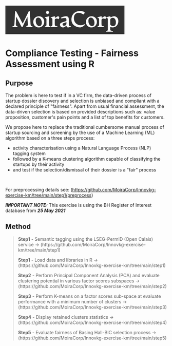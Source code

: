  ![MoiraCorp logo](/assets/images/MoiraCorp_Capture.jpg)
# Compliance Testing - Fairness Assessment using R

## Purpose
<p>
The problem is here to test if in a VC firm, the data-driven process of startup dossier discovery and selection is unbiased and compliant with a declared principle of "fairness". Apart from usual financial assessment, the data-driven selection is based on provided descriptions such as: value proposition, customer's pain points and a list of top benefits for customers.
</p>

<p>We propose here to replace the traditional cumbersome manual process of startup sourcing and screening by the use of a Machine Learning (ML) algorithm based on a three steps process:<br>
<ul>
 <li> activity characterisation using a Natural Language Process (NLP) tagging system</li>
 <li> followed by a K-means clustering algorithm capable of classifying the startups by their activity</li>
 <li> and test if the selection/dismissal of their dossier is a "fair" process</li>
</ul><br>

For preprocessing details see: (https://github.com/MoiraCorp/Innovkg-exercise-km/tree/main/step1/preprocess)

<em><strong>IMPORTANT NOTE:</strong></em> This exercise is using the BH Register of Interest database from <em><strong>25 May 2021</strong></em>
</p>

## Method

 > <p><strong>Step1</strong> - Semantic tagging using the LSEG-PermID (Open Calais) service -> (https://github.com/MoiraCorp/Innovkg-exercise-km/tree/main/step1)</p>
 > <p><strong>Step1</strong> - Load data and libraries in R -> (https://github.com/MoiraCorp/Innovkg-exercise-km/tree/main/step1)</p>
 > <p><strong>Step2</strong> - Perform Principal Component Analysis (PCA) and evaluate clustering potential in various factor scores subspaces -> (https://github.com/MoiraCorp/Innovkg-exercise-km/tree/main/step2)</p>
 > <p><strong>Step3</strong> - Perform K-means on a factor scores sub-space at evaluate performance with a minimum number of clusters -> (https://github.com/MoiraCorp/Innovkg-exercise-km/tree/main/step3)</p>
 > <p><strong>Step4</strong> - Display retained clusters statistics -> (https://github.com/MoiraCorp/Innovkg-exercise-km/tree/main/step4)</p>
 > <p><strong>Step5</strong> - Evaluate fairness of Basing Hall-BIC selection process -> (https://github.com/MoiraCorp/Innovkg-exercise-km/tree/main/step5)</p>

